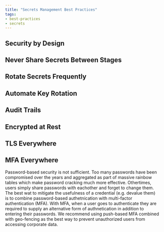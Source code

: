 ```yaml
---
title: "Secrets Management Best Practices"
tags:
- best-practices
- secrets
---
```


## Security by Design

## Never Share Secrets Between Stages

## Rotate Secrets Frequently

## Automate Key Rotation

## Audit Trails

## Encrypted at Rest

## TLS Everywhere

## MFA Everywhere

Password-based security is not sufficient. Too many passwords have been compromised over the years and aggregated as part of massive rainbow tables which make password cracking much more effective. Othertimes, users simply share passwords with eachother and forget to change them. The best wat to mitigate the usefulness of a credential (e.g. devalue them) is to combine password-based authetnication with multi-factor authentication (MFA). With MFA, when a user goes to authenticate they are required to supply an alternative form of authnetication in addition to entering their passwords. We recommend using push-based MFA combined with geo-fencing as the best way to prevent unauthorized users from accessing corporate data.
